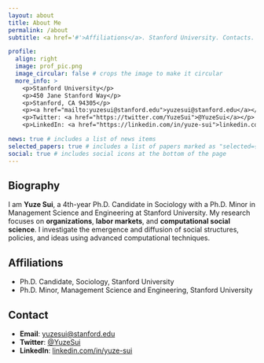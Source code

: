```yaml
---
layout: about
title: About Me
permalink: /about
subtitle: <a href='#'>Affiliations</a>. Stanford University. Contacts. Research Interests.

profile:
  align: right
  image: prof_pic.png
  image_circular: false # crops the image to make it circular
  more_info: >
    <p>Stanford University</p>
    <p>450 Jane Stanford Way</p>
    <p>Stanford, CA 94305</p>
    <p><a href="mailto:yuzesui@stanford.edu">yuzesui@stanford.edu</a></p>
    <p>Twitter: <a href="https://twitter.com/YuzeSui">@YuzeSui</a></p>
    <p>LinkedIn: <a href="https://linkedin.com/in/yuze-sui">linkedin.com/in/yuze-sui</a></p>

news: true # includes a list of news items
selected_papers: true # includes a list of papers marked as "selected={true}"
social: true # includes social icons at the bottom of the page
---
```


## Biography
I am **Yuze Sui**, a 4th-year Ph.D. Candidate in Sociology with a Ph.D. Minor in Management Science and Engineering at Stanford University. My research focuses on **organizations**, **labor markets**, and **computational social science**. I investigate the emergence and diffusion of social structures, policies, and ideas using advanced computational techniques.

## Affiliations
- Ph.D. Candidate, Sociology, Stanford University
- Ph.D. Minor, Management Science and Engineering, Stanford University

## Contact
- **Email**: [yuzesui@stanford.edu](mailto:yuzesui@stanford.edu)  
- **Twitter**: [@YuzeSui](https://twitter.com/YuzeSui)  
- **LinkedIn**: [linkedin.com/in/yuze-sui](https://linkedin.com/in/yuze-sui)


